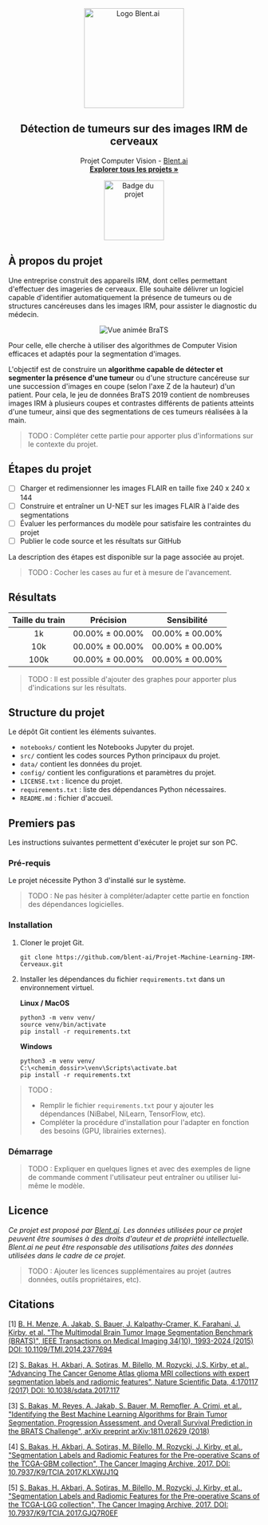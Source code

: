 <div align="center">
  <a href="https://blent.ai">
    <img src="https://blent-static-media.s3.eu-west-3.amazonaws.com/images/logo/logo_blent_300x.png" alt="Logo Blent.ai" width="200" />
  </a>

  <h2 align="center">Détection de tumeurs sur des images IRM de cerveaux</h2>

  <p align="center">
    Projet Computer Vision - <a href="https://blent.ai">Blent.ai</a>
    <br />
    <a href="https://blent.ai/app/projects" target="_blank"><strong>Explorer tous les projets »</strong></a>
</div>

<div align="center"><img src="https://cdn.static-media.blent.ai/images/projects/badge_mri.svg" width="120" alt="Badge du projet" /></div>

## À propos du projet

Une entreprise construit des appareils IRM, dont celles permettant d'effectuer des imageries de cerveaux. Elle souhaite délivrer un logiciel capable d'identifier automatiquement la présence de tumeurs ou de structures cancéreuses dans les images IRM, pour assister le diagnostic du médecin.

<div align="center"><img src="https://blent-learning-user-ressources.s3.eu-west-3.amazonaws.com/projects/60fb61/BraTS19_2013_11_1_flair_3d_2d.gif" alt="Vue animée BraTS" /></div>

Pour celle, elle cherche à utiliser des algorithmes de Computer Vision efficaces et adaptés pour la segmentation d'images.

L'objectif est de construire un **algorithme capable de détecter et segmenter la présence d'une tumeur** ou d'une structure cancéreuse sur une succession d'images en coupe (selon l'axe Z de la hauteur) d'un patient. Pour cela, le jeu de données BraTS 2019 contient de nombreuses images IRM à plusieurs coupes et contrastes différents de patients atteints d'une tumeur, ainsi que des segmentations de ces tumeurs réalisées à la main.

> TODO : Compléter cette partie pour apporter plus d'informations sur le contexte du projet.

## Étapes du projet

- [ ] Charger et redimensionner les images FLAIR en taille fixe 240 x 240 x 144
- [ ] Construire et entraîner un U-NET sur les images FLAIR à l'aide des segmentations
- [ ] Évaluer les performances du modèle pour satisfaire les contraintes du projet
- [ ] Publier le code source et les résultats sur GitHub

La description des étapes est disponible sur la page associée au projet.

> TODO : Cocher les cases au fur et à mesure de l'avancement.

## Résultats

| Taille du train |      Précision      |     Sensibilité     |
|:---------------:|:-------------------:|:-------------------:|
|        1k       | 00.00% ± 00.00% | 00.00% ± 00.00% |
|       10k       | 00.00% ± 00.00% | 00.00% ± 00.00% |
|       100k      | 00.00% ± 00.00% | 00.00% ± 00.00% |

> TODO : Il est possible d'ajouter des graphes pour apporter plus d'indications sur les résultats.

## Structure du projet

Le dépôt Git contient les éléments suivantes.

- `notebooks/` contient les Notebooks Jupyter du projet.
- `src/` contient les codes sources Python principaux du projet.
- `data/` contient les données du projet.
- `config/` contient les configurations et paramètres du projet.
- `LICENSE.txt` : licence du projet.
- `requirements.txt` : liste des dépendances Python nécessaires.
- `README.md` : fichier d'accueil.

## Premiers pas

Les instructions suivantes permettent d'exécuter le projet sur son PC.

### Pré-requis

Le projet nécessite Python 3 d'installé sur le système.

> TODO : Ne pas hésiter à compléter/adapter cette partie en fonction des dépendances logicielles.

### Installation

1. Cloner le projet Git.
	```
	git clone https://github.com/blent-ai/Projet-Machine-Learning-IRM-Cerveaux.git
	```
2. Installer les dépendances du fichier `requirements.txt` dans un environnement virtuel.

	**Linux / MacOS**
	```
	python3 -m venv venv/
	source venv/bin/activate
	pip install -r requirements.txt
	```
	**Windows**
	```
	python3 -m venv venv/
	C:\<chemin_dossir>\venv\Scripts\activate.bat
	pip install -r requirements.txt
	```

> TODO :
> - Remplir le fichier `requirements.txt` pour y ajouter les dépendances (NiBabel, NiLearn, TensorFlow, etc).
> - Compléter la procédure d'installation pour l'adapter en fonction des besoins (GPU, librairies externes).

### Démarrage

> TODO : Expliquer en quelques lignes et avec des exemples de ligne de commande comment l'utilisateur peut entraîner ou utiliser lui-même le modèle. 

## Licence

*Ce projet est proposé par <a href="https://blent.ai">Blent.ai</a>. Les données utilisées pour ce projet peuvent être soumises à des droits d'auteur et de propriété intellectuelle. Blent.ai ne peut être responsable des utilisations faites des données utilisées dans le cadre de ce projet.*

> TODO : Ajouter les licences supplémentaires au projet (autres données, outils propriétaires, etc).

## Citations

[1]  [B. H. Menze, A. Jakab, S. Bauer, J. Kalpathy-Cramer, K. Farahani, J. Kirby, et al. "The Multimodal Brain Tumor Image Segmentation Benchmark (BRATS)", IEEE Transactions on Medical Imaging 34(10), 1993-2024 (2015) DOI: 10.1109/TMI.2014.2377694](https://www.ncbi.nlm.nih.gov/pubmed/25494501)

[2]  [S. Bakas, H. Akbari, A. Sotiras, M. Bilello, M. Rozycki, J.S. Kirby, et al., "Advancing The Cancer Genome Atlas glioma MRI collections with expert segmentation labels and radiomic features", Nature Scientific Data, 4:170117 (2017) DOI: 10.1038/sdata.2017.117](https://www.ncbi.nlm.nih.gov/pubmed/28872634)

[3]  [S. Bakas, M. Reyes, A. Jakab, S. Bauer, M. Rempfler, A. Crimi, et al., "Identifying the Best Machine Learning Algorithms for Brain Tumor Segmentation, Progression Assessment, and Overall Survival Prediction in the BRATS Challenge", arXiv preprint arXiv:1811.02629 (2018)](https://arxiv.org/abs/1811.02629)  

[4]  [S. Bakas, H. Akbari, A. Sotiras, M. Bilello, M. Rozycki, J. Kirby, et al., "Segmentation Labels and Radiomic Features for the Pre-operative Scans of the TCGA-GBM collection", The Cancer Imaging Archive, 2017. DOI: 10.7937/K9/TCIA.2017.KLXWJJ1Q](https://doi.org/10.7937/K9/TCIA.2017.KLXWJJ1Q)

[5]  [S. Bakas, H. Akbari, A. Sotiras, M. Bilello, M. Rozycki, J. Kirby, et al.,](https://doi.org/10.7937/K9/TCIA.2017.KLXWJJ1Q) ["Segmentation Labels and Radiomic Features for the Pre-operative Scans of the TCGA-LGG collection", The Cancer Imaging Archive, 2017. DOI: 10.7937/K9/TCIA.2017.GJQ7R0EF](https://doi.org/10.7937/K9/TCIA.2017.GJQ7R0EF)
